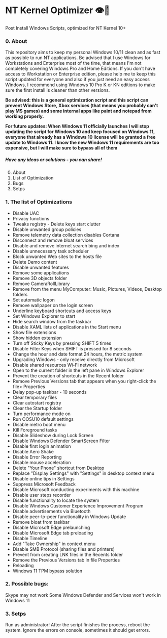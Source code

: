 # NT Kernel Optimizer 👁🦾
Post Install Windows Scripts, optimized for NT Kernel 10+

### 0. About

This repository aims to keep my personal Windows 10/11 clean and as fast as possible to run NT applications. Be advised that I use Windows for Workstations and Enterprise most of the time, that means I'm not completely covering Windows Pro and Home Editions. If you don't have access to Workstation or Enterprise edition, please help me to keep this script updated for everyone and also if you just need an easy access Windows, I recommend using Windows 10 Pro K or KN editions to make sure the first install is cleaner than other versions.

**Be advised: this is a general optimization script and this script can prevent Windows Store, Xbox services (that means you probably can't play MS games) and some internal apps like paint and notepad from working properly.**

**For future updates: When Windows 11 officially launches I will stop updating the script for Windows 10 and keep focused on Windows 11, everyone that already has a Windows 10 license will be granted a free update to Windows 11. I know the new Windows 11 requirements are too expensive, but I will make sure to bypass all of them**

##### Have any ideas or solutions - you can share!

0. About
1. List of Optimization
2. Bugs
3. Setps

### 1. The list of Optimizations

* Disable UAC
* Privacy functions
* Tweaks registry - Delete keys start clutter
* Disable unwanted group policies
* Remove telemetry data collection disables Cortana
* Disconnect and remove bloat services
* Disable and remove internet search bing and index
* Disable unnecessary task scheduler
* Block unwanted Web sites to the hosts file
* Delete Demo content
* Disable unwanted features
* Remove some applications
* Remove 3D objects folder
* Remove CameraRollLibrary
* Remove from the menu MyComputer: Music, Pictures, Videos, Desktop folders
* Set automatic logon
* Remove wallpaper on the login screen
* Underline keyboard shortcuts and access keys
* Set Windows Explorer to start
* Hide search window from the taskbar
* Disable XAML lists of applications in the Start menu
* Show file extensions
* Show hidden extension
* Turn off Sticky Keys by pressing SHIFT 5 times
* Disable Filter Keys when SHIFT is pressed for 8 seconds
* Change the hour and date format 24 hours, the metric system
* Upgrading Windows - only receive directly from Microsoft
* Disable shared resources Wi-Fi network
* Open to the current folder in the left pane in Windows Explorer
* Prevent the creation of shortcuts in the Recent folder
* Remove Previous Versions tab that appears when you right-click the file> Properties
* Delay pop-up taskbar - 10 seconds
* Clear temporary files
* Clear autostart registry
* Clear the Startup folder
* Turn performance mode on
* Run OOSU10 default settings
* Disable metro boot menu
* Kill Foreground tasks
* Disable Slideshow during Lock Screen
* Disable Windows Defender SmartScreen Filter
* Disable first login animation
* Disable Aero Shake
* Disable Error Reporting
* Disable mouse acceleration
* Delete "Your Phone" shortcut from Desktop
* Replace "Display Settings" with "Settings" in desktop context menu
* Disable online tips in Settings
* Suppress Microsoft Feedback
* Disable Microsoft conducting experiments with this machine
* Disable user steps recorder
* Disable functionality to locate the system
* Disable Windows Customer Experience Improvement Program
* Disable advertisements via Bluetooth
* Disable peer-to-peer functionality in Windows Update
* Remove bloat from taskbar
* Disable Microsoft Edge prelaunching
* Disable Microsoft Edge tab preloading
* Disable Timeline
* Add "Take Ownership" in context menu
* Disable SMB Protocol (sharing files and printers)
* Prevent from creating LNK files in the Recents folder
* Remove the Previous Versions tab in file Properties
* Reloading
* Windows 11 TPM bypass solution

### 2. Possible bugs:

Skype may not work
Some Windows Defender and Services won't work in Windows 11

### 3. Setps

Run as administrator!
After the script finishes the process, reboot the system.
Ignore the errors on console, sometimes it should get errors.  
